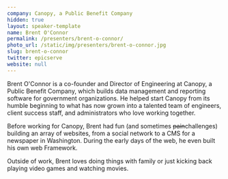 ```yaml
---
company: Canopy, a Public Benefit Company
hidden: true
layout: speaker-template
name: Brent O'Connor
permalink: /presenters/brent-o-connor/
photo_url: /static/img/presenters/brent-o-connor.jpg
slug: brent-o-connor
twitter: epicserve
website: null
---
```


Brent O'Connor is a co-founder and Director of Engineering at Canopy, a Public Benefit Company, which builds data management
and reporting software for government organizations. He helped start Canopy from its humble beginning to what has now
grown into a talented team of engineers, client success staff, and administrators who love working together.

Before working for Canopy, Brent had fun (and sometimes ~~pain~~challenges) building an array of websites, from a social
network to a CMS for a newspaper in Washington. During the early days of the web, he even built his own web Framework.

Outside of work, Brent loves doing things with family or just kicking back playing video games and watching movies.
